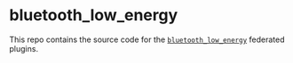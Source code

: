 # bluetooth_low_energy

This repo contains the source code for the [`bluetooth_low_energy`][1] federated plugins.

[1]: https://pub.dev/packages/bluetooth_low_energy
